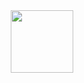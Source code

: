 <div id="header" align="center">
  <img src="https://i.giphy.com/qgQUggAC3Pfv687qPC.webp" width="100"/>
</div>

<!--
**JamesHannigan/JamesHannigan** is a ✨ _special_ ✨ repository because its `README.md` (this file) appears on your GitHub profile.

Here are some ideas to get you started:

- 🔭 I’m currently working on ...
- 🌱 I’m currently learning ...
- 👯 I’m looking to collaborate on ...
- 🤔 I’m looking for help with ...
- 💬 Ask me about ...
- 📫 How to reach me: ...
- 😄 Pronouns: ...
- ⚡ Fun fact: ...
-->
